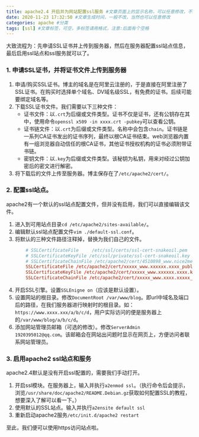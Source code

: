 ```yaml
---
title: apache2.4 开启并为网站配置ssl服务 #文章页面上的显示名称，可以任意修改，不会出现在URL中
date: 2020-11-23 17:32:50 #文章生成时间，一般不改，当然也可以任意修改
categories: apache #分类
tags: [ssl] #文章标签，可空，多标签请用格式，注意:后面有个空格
---
```

大致流程为：先申请SSL证书并上传到服务器，然后在服务器配置ssl站点信息，最后启用ssl站点和ssl服务就可以了。

### 1. 申请SSL证书，并将证书文件上传到服务器
1. 申请/购买SSL证书。博主的域名是在阿里云注册的，于是直接在阿里注册了SSL证书。在购买时选择单个域名、DV域名级SSL，有免费的证书。后续可能要绑定域名等。
2. 下载SSL证书文件。我们需要以下三种文件：
    * 证书文件：以`.crt`为后缀或文件类型。证书不仅是证书，还有公钥存在其中，使用命令`openssl x509 -in xxxx.crt -pubkey`可以查看公钥。
    * 证书链文件：以`.crt`为后缀或文件类型。名称中会包含`chain`。证书链是一系列CA证书发出的证书序列，最终以根CA证书结束。web浏览器内置有一组浏览器自动信任的根CA证书，其他证书授权机构的证书必须附带证书链。
    * 密钥文件：以`.key`为后缀或文件类型。该秘钥为私钥，用来对经过公钥加密后的密文进行解密。
3. 将下载后的文件上传至服务器。博主保存在了`/etc/apache2/cert/`。

### 2. 配置ssl站点。
apache2有一个默认的ssl站点配置文件，但并没有启用，我们可以直接编辑该文件。
1. 进入到可用站点目录`cd /etc/apache2/sites-available/`。
2. 编辑默认ssl站点配置文件`vim ./default-ssl.conf`。
3. 将默认的三种文件路径注释掉，替换为我们自己的文件。
    ```conf
        # SSLCertificateFile     /etc/ssl/certs/ssl-cert-snakeoil.pem
        # SSLCertificateKeyFile /etc/ssl/private/ssl-cert-snakeoil.key 
        # SSLCertificateChainFile /etc/apache2/cert/4510898_www.nice2meetu.site_chain.crt
        SSLCertificateFile /etc/apache2/cert/xxxxx_www.xxxxxx.xxxx_public.crt
        SSLCertificateKeyFile /etc/apache2/cert/xxxxx_www.xxxxxx.xxxx.key
        SSLCertificateChainFile /etc/apache2/cert/xxxxx_www.xxxx.xxxxx_chain.crt
    ```
4. 开启SSL引擎。设置`SSLEnigne on`（应该是默认设置）。
5. 设置网站的根目录。修改`DocumentRoot /var/www/blog`。即url中域名及端口后的路径，在我们服务器进行映射时的根目录。如：`https://www.xxxx.xxx/a/b/c/d`，用户实际访问的便是服务器上的`/var/www/blog/a/b/c/d`。
6. 添加网站管理员邮箱（可选的修改）。修改`ServerAdmin 1920395012@qq.com`。该邮箱会在网站出问题时显示在网页上，方便访问者联系网站管理员。

### 3. 启用apache2 ssl站点和服务
apache2.4默认是没有开启ssl配置的，需要我们手动打开。
1. 开启ssl模块。在服务器上，输入并执行`a2enmod ssl`。（执行命令后会提示，浏览`/usr/share/doc/apache2/README.Debian.gz`获取如何配置SSL的教程，想要深入了解可以看一下。）
2. 使用默认的SSL站点。输入并执行`a2ensite default ssl`
3. 重新启动apache2服务`/etc/init.d/apache2 restart`

至此，我们便可以使用https访问站点啦。